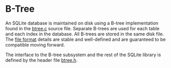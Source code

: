 # B\-Tree


An SQLite database is maintained on disk using a B\-tree implementation
found in the [btree.c](https://sqlite.org/src/file/src/btree.c) source file. Separate B\-trees are used for
each table and each index in the database. All B\-trees are stored in the
same disk file. The [file format](fileformat2.html) details are stable and well\-defined and
are guaranteed to be compatible moving forward.


The interface to the B\-tree subsystem and the rest of the SQLite library
is defined by the header file [btree.h](https://sqlite.org/src/file/src/btree.h).



